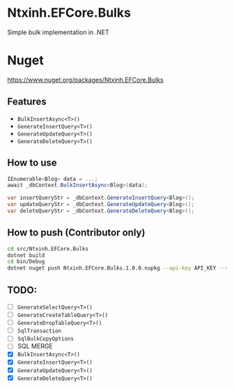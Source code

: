 # Ntxinh.EFCore.Bulks

Simple bulk implementation in .NET

# Nuget

https://www.nuget.org/packages/Ntxinh.EFCore.Bulks

## Features

- `BulkInsertAsync<T>()`
- `GenerateInsertQuery<T>()`
- `GenerateUpdateQuery<T>()`
- `GenerateDeleteQuery<T>()`

## How to use

```cs
IEnumerable<Blog> data = ...;
await _dbContext.BulkInsertAsync<Blog>(data);

var insertQueryStr = _dbContext.GenerateInsertQuery<Blog>();
var updateQueryStr = _dbContext.GenerateUpdateQuery<Blog>();
var deleteQueryStr = _dbContext.GenerateDeleteQuery<Blog>();
```

## How to push (Contributor only)

```sh
cd src/Ntxinh.EFCore.Bulks
dotnet build
cd bin/Debug
dotnet nuget push Ntxinh.EFCore.Bulks.1.0.0.nupkg --api-key API_KEY --source https://api.nuget.org/v3/index.json
```

## TODO:

- [ ] `GenerateSelectQuery<T>()`
- [ ] `GenerateCreateTableQuery<T>()`
- [ ] `GenerateDropTableQuery<T>()`
- [ ] `SqlTransaction`
- [ ] `SqlBulkCopyOptions`
- [ ] SQL MERGE
- [x] `BulkInsertAsync<T>()`
- [x] `GenerateInsertQuery<T>()`
- [x] `GenerateUpdateQuery<T>()`
- [x] `GenerateDeleteQuery<T>()`
